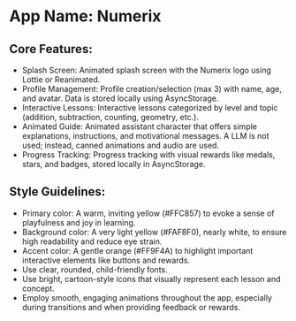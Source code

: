 # **App Name**: Numerix

## Core Features:

- Splash Screen: Animated splash screen with the Numerix logo using Lottie or Reanimated.
- Profile Management: Profile creation/selection (max 3) with name, age, and avatar. Data is stored locally using AsyncStorage.
- Interactive Lessons: Interactive lessons categorized by level and topic (addition, subtraction, counting, geometry, etc.).
- Animated Guide: Animated assistant character that offers simple explanations, instructions, and motivational messages. A LLM is not used; instead, canned animations and audio are used.
- Progress Tracking: Progress tracking with visual rewards like medals, stars, and badges, stored locally in AsyncStorage.

## Style Guidelines:

- Primary color: A warm, inviting yellow (#FFC857) to evoke a sense of playfulness and joy in learning.
- Background color: A very light yellow (#FAF8F0), nearly white, to ensure high readability and reduce eye strain.
- Accent color: A gentle orange (#FF9F4A) to highlight important interactive elements like buttons and rewards.
- Use clear, rounded, child-friendly fonts.
- Use bright, cartoon-style icons that visually represent each lesson and concept.
- Employ smooth, engaging animations throughout the app, especially during transitions and when providing feedback or rewards.